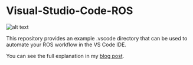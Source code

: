 # Visual-Studio-Code-ROS

![alt text](https://erdalpekel.de/wp-content/uploads/2019/03/thumbnail.png)

This repository provides an example .vscode directory that can be used to automate your ROS workflow in the VS Code IDE.

You can see the full explanation in my [blog post](https://erdalpekel.de/?p=157).
